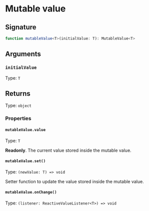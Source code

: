 # Mutable value

## Signature

~~~ ts
function mutableValue<T>(initialValue: T): MutableValue<T>
~~~

## Arguments

### `initialValue`

Type: `T`

## Returns

Type: `object`

### Properties

#### `mutableValue.value`

Type: `T`

**Readonly**. The current value stored inside the mutable value.

#### `mutableValue.set()`

Type: `(newValue: T) => void`

Setter function to update the value stored inside the mutable value.

#### `mutableValue.onChange()`

Type: `(listener: ReactiveValueListener<T>) => void`